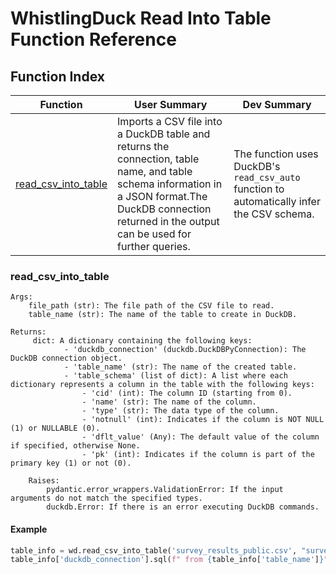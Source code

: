# WhistlingDuck Read Into Table Function Reference

## Function Index 
| Function | User Summary | Dev Summary
| --- | --- | --- |
| [read_csv_into_table](#read_csv_into_table) | Imports a CSV file into a DuckDB table and returns the connection, table name, and table schema information in a JSON format.The DuckDB connection returned in the output can be used for further queries.| The function uses DuckDB's `read_csv_auto` function to automatically infer the CSV schema.


### read_csv_into_table

```
Args:
    file_path (str): The file path of the CSV file to read.
    table_name (str): The name of the table to create in DuckDB.
    
Returns:
     dict: A dictionary containing the following keys:
            - 'duckdb_connection' (duckdb.DuckDBPyConnection): The DuckDB connection object.
            - 'table_name' (str): The name of the created table.
            - 'table_schema' (list of dict): A list where each dictionary represents a column in the table with the following keys:
                - 'cid' (int): The column ID (starting from 0).
                - 'name' (str): The name of the column.
                - 'type' (str): The data type of the column.
                - 'notnull' (int): Indicates if the column is NOT NULL (1) or NULLABLE (0).
                - 'dflt_value' (Any): The default value of the column if specified, otherwise None.
                - 'pk' (int): Indicates if the column is part of the primary key (1) or not (0).
                
    Raises:
        pydantic.error_wrappers.ValidationError: If the input arguments do not match the specified types.
        duckdb.Error: If there is an error executing DuckDB commands.   
```
#### Example

```python
table_info = wd.read_csv_into_table('survey_results_public.csv', "survey_results_public")
table_info['duckdb_connection'].sql(f" from {table_info['table_name']}").show()
```

